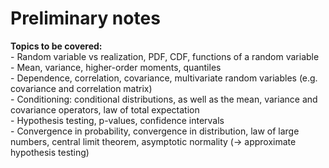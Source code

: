 # Preliminary notes

**Topics to be covered:**\
\- Random variable vs realization, PDF, CDF, functions of a random variable\
\- Mean, variance, higher-order moments, quantiles\
\- Dependence, correlation, covariance, multivariate random variables (e.g. covariance and correlation matrix)\
\- Conditioning: conditional distributions, as well as the mean, variance and covariance operators, law of total expectation\
\- Hypothesis testing, p-values, confidence intervals\
\- Convergence in probability, convergence in distribution, law of large numbers, central limit theorem, asymptotic normality (-> approximate hypothesis testing)
